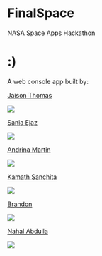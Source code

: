 # FinalSpace
NASA Space Apps Hackathon

:) 
=======



A web console app built by:

[Jaison Thomas](https://github.com/JaisonST)

![](https://media4.giphy.com/media/1Aj1UnNUq95JSWhSL8/giphy.gif?cid=790b7611b6cfa39508b6d2e258c2e7276d3b2c8001cf628e&rid=giphy.gif&ct=g)

[Sania Ejaz](https://github.com/SaniaE)

![](https://i.imgur.com/ZNyC7qS.gif)

[Andrina Martin](https://github.com/AM1901)

![](https://media2.giphy.com/media/PjNcqpkm2yUeHfWdyO/giphy.gif?cid=790b76118072c24d3f0a11eaf72115e6bc6d197a07539cd4&rid=giphy.gif&ct=g)

[Kamath Sanchita](https://github.com/SK-143381)

![](https://64.media.tumblr.com/289b4b39744f0457f1514e7ffa65139b/tumblr_p53gxpU7YF1x1mveyo5_540.gifv)

[Brandon](https://github.com/ObsidianFury001)

![](https://i.pinimg.com/originals/c3/b3/bc/c3b3bc2747707184c9fa9b1b351ae582.gif)

[Nahal Abdulla](https://github.com/Napster1445)

![](https://media1.giphy.com/media/jpQJVRUD9lFNNPxnCX/giphy.gif?cid=790b76118a4f6ccc855b335ba6046a574945d3f83e481a0c&rid=giphy.gif&ct=g)

